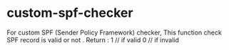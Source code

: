 # custom-spf-checker
For custom SPF (Sender Policy Framework) checker, This function check SPF record is valid or not .
Return : 
1 // if valid
0 // if invalid
